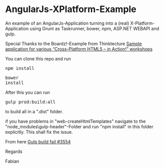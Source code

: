 # AngularJs-XPlatform-Example

An example of an AngularJs-Application turning into a (real) X-Platform-Application using Grunt as Taskrunner, bower, npm, ASP.NET WEBAPI and gulp.

Special Thanks to the Boardz!-Example from Thinktecture <a href="https://github.com/thinktecture/boardz-cross-platform-sample">Sample application for various “Cross-Platform HTML5 – in Action!” workshops</a> 

You can clone this repo and run <pre>npm install</pre> <pre>bower install</pre>

After this you can run <pre>gulp prod:build:all</pre> to build all in a ".dist" folder.

if you have problems in "web-createHtmlTemplates" navigate to the "node_modules\gulp-header"-Folder and run "npm install" in this folder explicitly. This shall fix the issue.

From here  <a href="https://github.com/Semantic-Org/Semantic-UI/issues/3554"> Gulp build fail #3554 </a> 

Regards

Fabian
